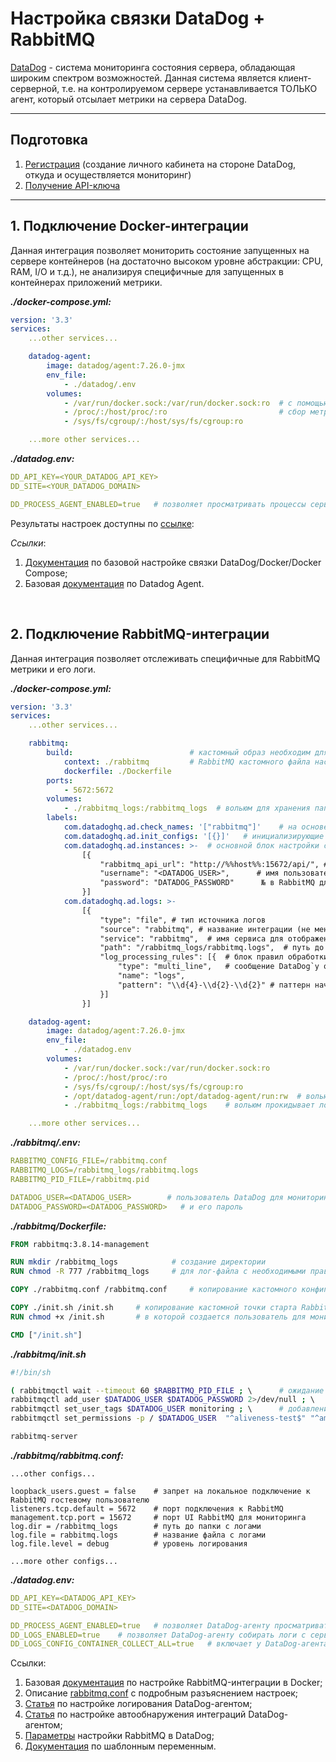 # Настройка связки DataDog + RabbitMQ

[DataDog](https://www.datadoghq.com/) - система мониторинга состояния сервера, обладающая широким спектром возможностей.
Данная система является клиент-серверной, т.е. на контролируемом сервере устанавливается ТОЛЬКО агент, который отсылает метрики на сервера DataDog.

---

## Подготовка

1. [Регистрация](https://app.datadoghq.com/signup) (создание личного кабинета на стороне DataDog, откуда и осуществляется мониторинг)
2. [Получение API-ключа](https://app.datadoghq.eu/account/settings#api)

---

## 1. Подключение Docker-интеграции

Данная интеграция позволяет мониторить состояние запущенных на сервере контейнеров (на достаточно высоком уровне абстракции: CPU, RAM, I/O и т.д.), не анализируя специфичные для запущенных в контейнерах приложений метрики.

***./docker-compose.yml:***

```yaml
version: '3.3'
services:
    ...other services...

    datadog-agent:
        image: datadog/agent:7.26.0-jmx
        env_file:
            - ./datadog/.env
        volumes:
            - /var/run/docker.sock:/var/run/docker.sock:ro  # с помощью вольюмов осуществляется
            - /proc/:/host/proc/:ro                         # сбор метрик с контейнеров/сервера
            - /sys/fs/cgroup/:/host/sys/fs/cgroup:ro

    ...more other services...
```

***./datadog.env:***

```yaml
DD_API_KEY=<YOUR_DATADOG_API_KEY>
DD_SITE=<YOUR_DATADOG_DOMAIN>

DD_PROCESS_AGENT_ENABLED=true   # позволяет просматривать процессы сервера/контейнеров в DataDog
```

Результаты настроек доступны по [ссылке](https://app.datadoghq.eu/containers):

*Ссылки*:

1. [Документация](https://docs.datadoghq.com/integrations/faq/compose-and-the-datadog-agent/) по базовой настройке связки DataDog/Docker/Docker Compose;
2. Базовая [документация](https://docs.datadoghq.com/agent/docker/?tab=standard) по Datadog Agent.

<br>

## 2. Подключение RabbitMQ-интеграции

Данная интеграция позволяет отслеживать специфичные для RabbitMQ метрики и его логи.

***./docker-compose.yml:***

```yaml
version: '3.3'
services:
    ...other services...

    rabbitmq:
        build:                          # кастомный образ необходим для задания
            context: ./rabbitmq         # RabbitMQ кастомного файла настроек
            dockerfile: ./Dockerfile
        ports:
            - 5672:5672
        volumes:
            - ./rabbitmq_logs:/rabbitmq_logs  # вольюм для хранения папки (файла) с логами
        labels:
            com.datadoghq.ad.check_names: '["rabbitmq"]'    # на основе этого лейбла DataDog определяет, какое приложение работает в контейнере (не менять!)
            com.datadoghq.ad.init_configs: '[{}]'   # инициализирующие настройки для взаимодействия DataDog и RabbitMQ (не менять!)
            com.datadoghq.ad.instances: >-  # основной блок настройки соединения DataDog и RabbitMQ
                [{
                    "rabbitmq_api_url": "http://%%host%%:15672/api/", # URL-адрес API RabbitMQ с шаблонной переменной имени хоста
                    "username": "<DATADOG_USER>",      # имя пользователя и его пароль
                    "password": "DATADOG_PASSWORD"      № в RabbitMQ для мониторинга
                }]
            com.datadoghq.ad.logs: >-
                [{
                    "type": "file", # тип источника логов
                    "source": "rabbitmq", # название интеграции (не менять!)
                    "service": "rabbitmq",  # имя сервиса для отображение в UI DataDog
                    "path": "/rabbitmq_logs/rabbitmq.logs",  # путь до файла с логами (внутри контейнера DataDog-агента!)
                    "log_processing_rules": [{  # блок правил обработки логов
                        "type": "multi_line",   # сообщение DataDog`у о том, что логи могут быть многострочными
                        "name": "logs",
                        "pattern": "\\d{4}-\\d{2}-\\d{2}" # паттерн начала унарного лог-сообщения
                    }]
                }]

    datadog-agent:
        image: datadog/agent:7.26.0-jmx
        env_file:
            - ./datadog.env
        volumes:
            - /var/run/docker.sock:/var/run/docker.sock:ro
            - /proc/:/host/proc/:ro
            - /sys/fs/cgroup/:/host/sys/fs/cgroup:ro
            - /opt/datadog-agent/run:/opt/datadog-agent/run:rw  # вольюм позволяет сохранять логи локально на случай непредвиденных ситуаций
            - ./rabbitmq_logs:/rabbitmq_logs    # вольюм прокидывает логи RabbitMQ-контейнера в DataDog-контейнер

    ...more other services...
```

***./rabbitmq/.env:***

```yaml
RABBITMQ_CONFIG_FILE=/rabbitmq.conf
RABBITMQ_LOGS=/rabbitmq_logs/rabbitmq.logs
RABBITMQ_PID_FILE=/rabbitmq.pid

DATADOG_USER=<DATADOG_USER>        # пользователь DataDog для мониторинга RabbitMQ
DATADOG_PASSWORD=<DATADOG_PASSWORD>   # и его пароль

```

***./rabbitmq/Dockerfile:***

```Dockerfile
FROM rabbitmq:3.8.14-management

RUN mkdir /rabbitmq_logs            # создание директории
RUN chmod -R 777 /rabbitmq_logs     # для лог-файла с необходимыми правами

COPY ./rabbitmq.conf /rabbitmq.conf     # копирование кастомного конфиг-файла для RabbitMQ

COPY ./init.sh /init.sh     # копирование кастомной точки старта RabbitMQ,
RUN chmod +x /init.sh       # в которой создается пользователь для мониторинга

CMD ["/init.sh"]
```

***./rabbitmq/init.sh***

```bash
#!/bin/sh

( rabbitmqctl wait --timeout 60 $RABBITMQ_PID_FILE ; \      # ожидание запуска RabbitMQ
rabbitmqctl add_user $DATADOG_USER $DATADOG_PASSWORD 2>/dev/null ; \    # создание пользователя с паролем для мониторинга RabbitMQ
rabbitmqctl set_user_tags $DATADOG_USER monitoring ; \      # добавление пользователю тега
rabbitmqctl set_permissions -p / $DATADOG_USER  "^aliveness-test$" "^amq\.default$" ".*") &     # выдача пользователю прав на мониторинг

rabbitmq-server
```

***./rabbitmq/rabbitmq.conf:***

```configuration
...other configs...

loopback_users.guest = false    # запрет на локальное подключение к RabbitMQ гостевому пользователю 
listeners.tcp.default = 5672    # порт подключения к RabbitMQ
management.tcp.port = 15672     # порт UI RabbitMQ для мониторинга
log.dir = /rabbitmq_logs        # путь до папки с логами
log.file = rabbitmq.logs        # название файла с логами
log.file.level = debug          # уровень логирования

...more other configs...
```

***./datadog.env:***

```yaml
DD_API_KEY=<DATADOG_API_KEY>
DD_SITE=<DATADOG_DOMAIN>

DD_PROCESS_AGENT_ENABLED=true   # позволяет DataDog-агенту просматривать процессы сервера/контейнеров в DataDog
DD_LOGS_ENABLED=true    # позволяет DataDog-агенту собирать логи с сервера/контейнеров
DD_LOGS_CONFIG_CONTAINER_COLLECT_ALL=true   # включает у DataDog-агента сбор логов со всех контейнеров
```

Ссылки:

1. Базовая [документация](https://docs.datadoghq.com/integrations/rabbitmq/?tab=containerized) по настройке RabbitMQ-интеграции в Docker;
2. Описание [rabbitmq.conf](https://www.rabbitmq.com/configure.html) с подробным разъяснением настроек;
3. [Статья](https://docs.datadoghq.com/agent/docker/log/?tab=dockercompose) по настройке логирования DataDog-агентом;
4. [Статья](https://docs.datadoghq.com/agent/docker/integrations/?tab=docker) по настройке автообнаружения интеграций DataDog-агентом;
5. [Параметры](https://github.com/DataDog/integrations-core/blob/master/rabbitmq/datadog_checks/rabbitmq/data/conf.yaml.example) настройки RabbitMQ в DataDog;
6. [Документация](https://docs.datadoghq.com/agent/faq/template_variables/) по шаблонным переменным.
